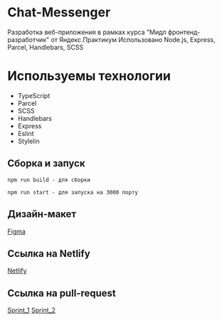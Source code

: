 # Chat-Messenger

Разработка веб-приложения в рамках курса "Мидл фронтенд-разработчик" от Яндекс.Практикум Использовано Node.js, Express, Parcel, Handlebars, SCSS

# Используемы технологии

- TypeScript
- Parcel
- SCSS
- Handlebars
- Express
- Eslint
- Stylelin

## Сборка и запуск

```
npm run build - для сборки
```

```
npm run start - для запуска на 3000 порту
```

## Дизайн-макет

[Figma](https://www.figma.com/file/jF5fFFzgGOxQeB4CmKWTiE/Chat_external_link?node-id=0%3A1)

## Ссылка на Netlify

[Netlify](https://superlative-chebakia-07b2b0.netlify.app/)

## Ссылка на pull-request

[Sprint_1](https://github.com/StepanovaValeriya/middle.messenger.praktikum.yandex/pull/1)
[Sprint_2](https://github.com/StepanovaValeriya/middle.messenger.praktikum.yandex/pull/2)

